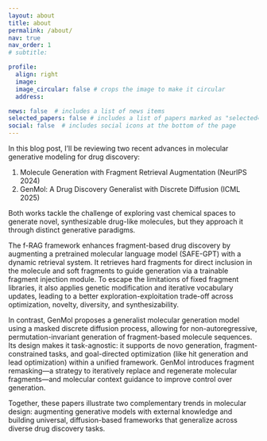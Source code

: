 ```yaml
---
layout: about
title: about
permalink: /about/
nav: true
nav_order: 1
# subtitle: 

profile:
  align: right
  image: 
  image_circular: false # crops the image to make it circular
  address: 

news: false  # includes a list of news items
selected_papers: false # includes a list of papers marked as "selected={true}"
social: false  # includes social icons at the bottom of the page
---
```


In this blog post, I’ll be reviewing two recent advances in molecular generative modeling for drug discovery:

1. Molecule Generation with Fragment Retrieval Augmentation (NeurIPS 2024)
2. GenMol: A Drug Discovery Generalist with Discrete Diffusion (ICML 2025)

Both works tackle the challenge of exploring vast chemical spaces to generate novel, synthesizable drug-like molecules, but they approach it through distinct generative paradigms.

The f-RAG framework enhances fragment-based drug discovery by augmenting a pretrained molecular language model (SAFE-GPT) with a dynamic retrieval system. It retrieves hard fragments for direct inclusion in the molecule and soft fragments to guide generation via a trainable fragment injection module. To escape the limitations of fixed fragment libraries, it also applies genetic modification and iterative vocabulary updates, leading to a better exploration-exploitation trade-off across optimization, novelty, diversity, and synthesizability.

In contrast, GenMol proposes a generalist molecular generation model using a masked discrete diffusion process, allowing for non-autoregressive, permutation-invariant generation of fragment-based molecule sequences. Its design makes it task-agnostic: it supports de novo generation, fragment-constrained tasks, and goal-directed optimization (like hit generation and lead optimization) within a unified framework. GenMol introduces fragment remasking—a strategy to iteratively replace and regenerate molecular fragments—and molecular context guidance to improve control over generation.

Together, these papers illustrate two complementary trends in molecular design: augmenting generative models with external knowledge and building universal, diffusion-based frameworks that generalize across diverse drug discovery tasks.